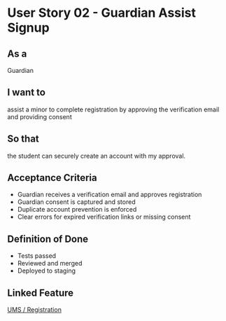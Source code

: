 # User Story 02 - Guardian Assist Signup

## As a
Guardian

## I want to
assist a minor to complete registration by approving the verification email and providing consent

## So that
the student can securely create an account with my approval.

## Acceptance Criteria
- Guardian receives a verification email and approves registration
- Guardian consent is captured and stored
- Duplicate account prevention is enforced
- Clear errors for expired verification links or missing consent

## Definition of Done
- Tests passed
- Reviewed and merged
- Deployed to staging

## Linked Feature
[UMS / Registration](../feature-spec.md)

